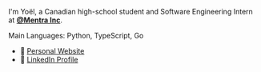 I'm Yoël, a Canadian high-school student and Software Engineering Intern at <b>[@Mentra Inc](https://github.com/mentra-Inc)</b>.<br>

Main Languages: Python, TypeScript, Go

- 👤 [Personal Website](https://makayayoel.github.io/)
- 🔗 [LinkedIn Profile](https://www.linkedin.com/in/yoel-makaya/)
